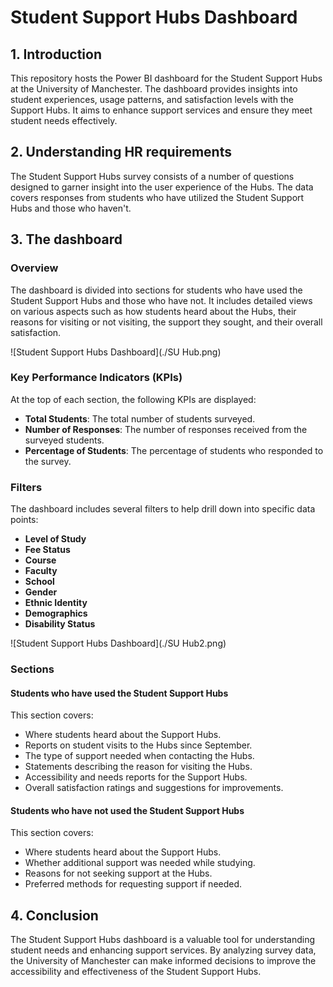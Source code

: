 # Student Support Hubs Dashboard

## 1. Introduction
This repository hosts the Power BI dashboard for the Student Support Hubs at the University of Manchester. The dashboard provides insights into student experiences, usage patterns, and satisfaction levels with the Support Hubs. It aims to enhance support services and ensure they meet student needs effectively.

## 2. Understanding HR requirements
The Student Support Hubs survey consists of a number of questions designed to garner insight into the user experience of the Hubs. The data covers responses from students who have utilized the Student Support Hubs and those who haven't.

## 3. The dashboard
### Overview
The dashboard is divided into sections for students who have used the Student Support Hubs and those who have not. It includes detailed views on various aspects such as how students heard about the Hubs, their reasons for visiting or not visiting, the support they sought, and their overall satisfaction.

![Student Support Hubs Dashboard](./SU Hub.png)

### Key Performance Indicators (KPIs)
At the top of each section, the following KPIs are displayed:
- **Total Students**: The total number of students surveyed.
- **Number of Responses**: The number of responses received from the surveyed students.
- **Percentage of Students**: The percentage of students who responded to the survey.

### Filters
The dashboard includes several filters to help drill down into specific data points:
- **Level of Study**
- **Fee Status**
- **Course**
- **Faculty**
- **School**
- **Gender**
- **Ethnic Identity**
- **Demographics**
- **Disability Status**

![Student Support Hubs Dashboard](./SU Hub2.png)

### Sections
#### Students who have used the Student Support Hubs
This section covers:
- Where students heard about the Support Hubs.
- Reports on student visits to the Hubs since September.
- The type of support needed when contacting the Hubs.
- Statements describing the reason for visiting the Hubs.
- Accessibility and needs reports for the Support Hubs.
- Overall satisfaction ratings and suggestions for improvements.

#### Students who have not used the Student Support Hubs
This section covers:
- Where students heard about the Support Hubs.
- Whether additional support was needed while studying.
- Reasons for not seeking support at the Hubs.
- Preferred methods for requesting support if needed.

## 4. Conclusion
The Student Support Hubs dashboard is a valuable tool for understanding student needs and enhancing support services. By analyzing survey data, the University of Manchester can make informed decisions to improve the accessibility and effectiveness of the Student Support Hubs.
